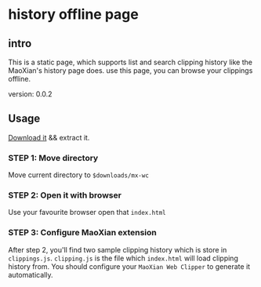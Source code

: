
# history offline page

## intro

This is a static page, which supports list and search clipping history like the MaoXian's history page does. use this page, you can browse your clippings offline.

version: 0.0.2

## Usage

[Download it](#not-ready-yet) && extract it.

### STEP 1: Move directory

 Move current directory to `$downloads/mx-wc`

### STEP 2: Open it with browser

Use your favourite browser open that `index.html`

### STEP 3: Configure MaoXian extension

After step 2, you'll find two sample clipping history which is store in `clippings.js`. `clipping.js` is the file which `index.html` will load clipping history from. You should configure your `MaoXian Web Clipper` to generate it automatically.
